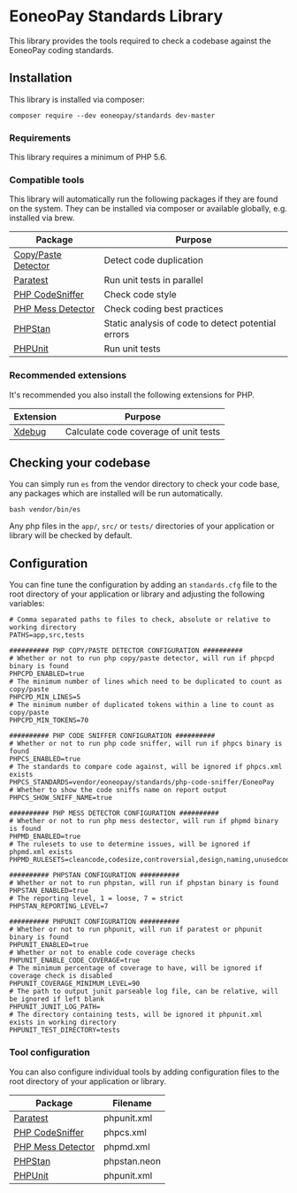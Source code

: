 # EoneoPay Standards Library

This library provides the tools required to check a codebase against the EoneoPay coding standards.

## Installation

This library is installed via composer:

    composer require --dev eoneopay/standards dev-master
    
### Requirements

This library requires a minimum of PHP 5.6.
    
### Compatible tools
    
This library will automatically run the following packages if they are found on the system. They can be installed via composer or available globally, e.g. installed via brew.

| Package | Purpose |
|---------|---------|
| [Copy/Paste Detector](https://github.com/sebastianbergmann/phpcpd) | Detect code duplication |
| [Paratest](https://github.com/paratestphp/paratest) | Run unit tests in parallel |
| [PHP CodeSniffer](https://github.com/squizlabs/PHP_CodeSniffer) | Check code style |
| [PHP Mess Detector](https://phpmd.org) | Check coding best practices |
| [PHPStan](https://github.com/phpstan/phpstan) | Static analysis of code to detect potential errors |
| [PHPUnit](https://phpunit.de) | Run unit tests |

### Recommended extensions

It's recommended you also install the following extensions for PHP.

| Extension | Purpose |
|-----------|---------|
| [Xdebug](https://xdebug.org) | Calculate code coverage of unit tests |

## Checking your codebase

You can simply run `es` from the vendor directory to check your code base, any packages which are installed will be run automatically.

    bash vendor/bin/es
    
Any php files in the `app/`, `src/` or `tests/` directories of your application or library will be checked by default.

## Configuration

You can fine tune the configuration by adding an `standards.cfg` file to the root directory of your application or library and adjusting the following variables:

```
# Comma separated paths to files to check, absolute or relative to working directory
PATHS=app,src,tests

########## PHP COPY/PASTE DETECTOR CONFIGURATION ##########
# Whether or not to run php copy/paste detector, will run if phpcpd binary is found
PHPCPD_ENABLED=true
# The minimum number of lines which need to be duplicated to count as copy/paste
PHPCPD_MIN_LINES=5
# The minimum number of duplicated tokens within a line to count as copy/paste
PHPCPD_MIN_TOKENS=70

########## PHP CODE SNIFFER CONFIGURATION ##########
# Whether or not to run php code sniffer, will run if phpcs binary is found
PHPCS_ENABLED=true
# The standards to compare code against, will be ignored if phpcs.xml exists
PHPCS_STANDARDS=vendor/eoneopay/standards/php-code-sniffer/EoneoPay
# Whether to show the code sniffs name on report output
PHPCS_SHOW_SNIFF_NAME=true

########## PHP MESS DETECTOR CONFIGURATION ##########
# Whether or not to run php mess destector, will run if phpmd binary is found
PHPMD_ENABLED=true
# The rulesets to use to determine issues, will be ignored if phpmd.xml exists
PHPMD_RULESETS=cleancode,codesize,controversial,design,naming,unusedcode

########## PHPSTAN CONFIGURATION ##########
# Whether or not to run phpstan, will run if phpstan binary is found
PHPSTAN_ENABLED=true
# The reporting level, 1 = loose, 7 = strict
PHPSTAN_REPORTING_LEVEL=7

########## PHPUNIT CONFIGURATION ##########
# Whether or not to run phpunit, will run if paratest or phpunit binary is found
PHPUNIT_ENABLED=true
# Whether or not to enable code coverage checks
PHPUNIT_ENABLE_CODE_COVERAGE=true
# The minimum percentage of coverage to have, will be ignored if coverage check is disabled
PHPUNIT_COVERAGE_MINIMUM_LEVEL=90
# The path to output junit parseable log file, can be relative, will be ignored if left blank
PHPUNIT_JUNIT_LOG_PATH=
# The directory containing tests, will be ignored it phpunit.xml exists in working directory
PHPUNIT_TEST_DIRECTORY=tests
```

### Tool configuration

You can also configure individual tools by adding configuration files to the root directory of your application or library.

| Package | Filename |
|---------|----------|
| [Paratest](https://phpunit.de/manual/current/en/appendixes.configuration.html) | phpunit.xml |
| [PHP CodeSniffer](https://github.com/squizlabs/PHP_CodeSniffer/wiki/Annotated-ruleset.xml) | phpcs.xml |
| [PHP Mess Detector](https://phpmd.org/documentation/creating-a-ruleset.html) | phpmd.xml |
| [PHPStan](https://github.com/phpstan/phpstan#configuration) | phpstan.neon |
| [PHPUnit](https://phpunit.de/manual/current/en/appendixes.configuration.html) | phpunit.xml |
